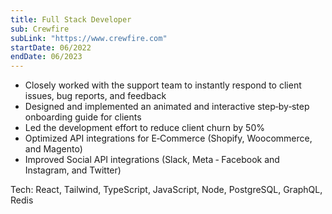 ```yaml
---
title: Full Stack Developer
sub: Crewfire
subLink: "https://www.crewfire.com"
startDate: 06/2022
endDate: 06/2023
---
```


- Closely worked with the support team to instantly respond to client issues, bug reports, and feedback
- Designed and implemented an animated and interactive step‑by‑step onboarding guide for clients
- Led the development effort to reduce client churn by 50%
- Optimized API integrations for E‑Commerce (Shopify, Woocommerce, and Magento)
- Improved Social API integrations (Slack, Meta ‑ Facebook and Instagram, and Twitter)

Tech: React, Tailwind, TypeScript, JavaScript, Node, PostgreSQL, GraphQL, Redis
